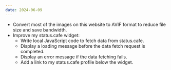 ```yaml
---
date: 2024-06-09
---
```


* Convert most of the images on this website to AVIF format to reduce file size and save bandwidth.
* Improve my status.cafe widget:
    * Write local JavaScript code to fetch data from status.cafe.
    * Display a loading message before the data fetch request is completed.
    * Display an error message if the data fetching fails.
    * Add a link to my status.cafe profile below the widget.
